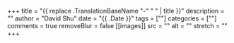 +++
title = "{{ replace .TranslationBaseName "-" " " | title }}"
description = ""
author = "David Shu"
date = "{{ .Date }}"
tags = [""]
categories = [""]
comments = true
removeBlur = false
[[images]]
  src = ""
  alt = ""
  stretch = ""
+++
